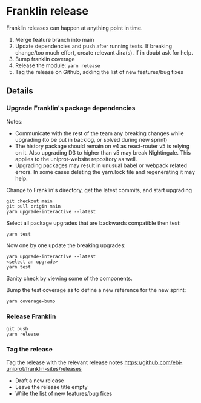 # Franklin release

Franklin releases can happen at anything  point in time.
1. Merge feature branch into main
2. Update dependencies and push after running tests. If breaking change/too much effort, create relevant Jira(s). If in doubt ask for help.
3. Bump franklin coverage
4. Release the module: `yarn release`
5. Tag the release on Github, adding the list of new features/bug fixes

## Details
### Upgrade Franklin's package dependencies

Notes:
* Communicate with the rest of the team any breaking changes while upgrading (to be put in backlog, or solved during new sprint)
* The history package should remain on v4 as react-router v5 is relying on it. Also upgrading D3 to higher than v5 may break Nightingale. This applies to the uniprot-website repository as well.
* Upgrading packages may result in unusual babel or webpack related errors. In some cases deleting the yarn.lock file and regenerating it may help.


Change to Franklin's directory, get the latest commits, and start upgrading
```
git checkout main
git pull origin main
yarn upgrade-interactive --latest
```

Select all package upgrades that are backwards compatible then test:
```
yarn test
```

Now one by one update the breaking upgrades:
```
yarn upgrade-interactive --latest
<select an upgrade>
yarn test
```

Sanity check by viewing some of the components.

Bump the test coverage as to define a new reference for the new sprint:
```
yarn coverage-bump
```

### Release Franklin
```
git push
yarn release
```

### Tag the release
Tag the release with the relevant release notes https://github.com/ebi-uniprot/franklin-sites/releases
- Draft a new release
- Leave the release title empty
- Write the list of new features/bug fixes
